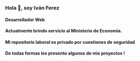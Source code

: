 ### Hola 👋, soy  Iván Ferez
#### Desarrollador Web

#### Actualmente brindo servicio al Ministerio de Economía.
#### Mi repositorio laboral es privado por cuestiones de seguridad
#### De todas formas les presento algunos de mis proyectos !


